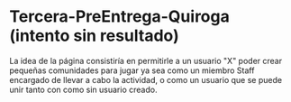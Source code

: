 # Tercera-PreEntrega-Quiroga (intento sin resultado)

La idea de la página consistiría en permitirle a un usuario "X" poder crear pequeñas comunidades para jugar ya sea como un miembro Staff encargado de llevar a cabo la actividad, o como un usuario que se puede unir tanto con como sin usuario creado.
